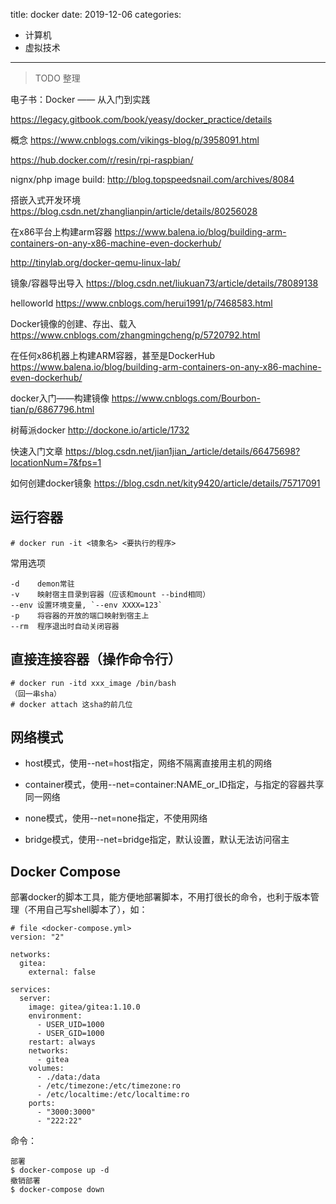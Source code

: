 title: docker
date: 2019-12-06
categories:
- 计算机
- 虚拟技术


---

> TODO 整理



电子书：Docker —— 从入门到实践

https://legacy.gitbook.com/book/yeasy/docker_practice/details

概念
https://www.cnblogs.com/vikings-blog/p/3958091.html


https://hub.docker.com/r/resin/rpi-raspbian/

nignx/php image build:
http://blog.topspeedsnail.com/archives/8084

搭嵌入式开发环境
https://blog.csdn.net/zhanglianpin/article/details/80256028

在x86平台上构建arm容器
https://www.balena.io/blog/building-arm-containers-on-any-x86-machine-even-dockerhub/

http://tinylab.org/docker-qemu-linux-lab/

镜象/容器导出导入
https://blog.csdn.net/liukuan73/article/details/78089138

helloworld
https://www.cnblogs.com/herui1991/p/7468583.html

Docker镜像的创建、存出、载入
https://www.cnblogs.com/zhangmingcheng/p/5720792.html

在任何x86机器上构建ARM容器，甚至是DockerHub
https://www.balena.io/blog/building-arm-containers-on-any-x86-machine-even-dockerhub/

docker入门——构建镜像
https://www.cnblogs.com/Bourbon-tian/p/6867796.html

树莓派docker
http://dockone.io/article/1732

快速入门文章
https://blog.csdn.net/jian1jian_/article/details/66475698?locationNum=7&fps=1

如何创建docker镜象
https://blog.csdn.net/kity9420/article/details/75717091



## 运行容器

```
# docker run -it <镜象名> <要执行的程序>
```

常用选项

```
-d    demon常驻
-v    映射宿主目录到容器（应该和mount --bind相同）
--env 设置环境变量, `--env XXXX=123`
-p    将容器的开放的端口映射到宿主上
--rm  程序退出时自动关闭容器
```

## 直接连接容器（操作命令行）

```
# docker run -itd xxx_image /bin/bash
（回一串sha）
# docker attach 这sha的前几位
```



## 网络模式

* host模式，使用--net=host指定，网络不隔离直接用主机的网络

* container模式，使用--net=container:NAME_or_ID指定，与指定的容器共享同一网络
* none模式，使用--net=none指定，不使用网络

* bridge模式，使用--net=bridge指定，默认设置，默认无法访问宿主


## Docker Compose

部署docker的脚本工具，能方便地部署脚本，不用打很长的命令，也利于版本管理（不用自己写shell脚本了），如：

```
# file <docker-compose.yml>
version: "2"

networks:
  gitea:
    external: false

services:
  server:
    image: gitea/gitea:1.10.0
    environment:
      - USER_UID=1000
      - USER_GID=1000
    restart: always
    networks:
      - gitea
    volumes:
      - ./data:/data
      - /etc/timezone:/etc/timezone:ro
      - /etc/localtime:/etc/localtime:ro
    ports:
      - "3000:3000"
      - "222:22"
```

命令：

```
部署
$ docker-compose up -d
撤销部署
$ docker-compose down
```

